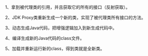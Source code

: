 1、拿到被代理类的引用，并且获取它的所有的接口（反射获取）。

2、JDK Proxy类重新生成一个新的类，实现了被代理类所有接口的方法。

3、动态生成Java代码，把增强逻辑加入到新生成代码中。

4、编译生成新的Java代码的class文件。

5、加载并重新运行新的class，得到类就是全新类。